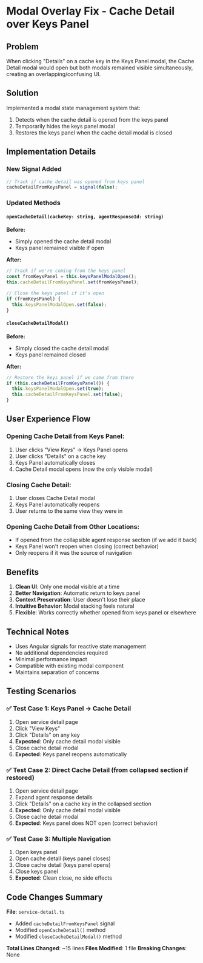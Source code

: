# Modal Overlay Fix - Cache Detail over Keys Panel

## Problem

When clicking "Details" on a cache key in the Keys Panel modal, the Cache Detail modal would open but both modals remained visible simultaneously, creating an overlapping/confusing UI.

## Solution

Implemented a modal state management system that:

1. Detects when the cache detail is opened from the keys panel
2. Temporarily hides the keys panel modal
3. Restores the keys panel when the cache detail modal is closed

## Implementation Details

### New Signal Added

```typescript
// Track if cache detail was opened from keys panel
cacheDetailFromKeysPanel = signal(false);
```

### Updated Methods

#### `openCacheDetail(cacheKey: string, agentResponseId: string)`

**Before:**

- Simply opened the cache detail modal
- Keys panel remained visible if open

**After:**

```typescript
// Track if we're coming from the keys panel
const fromKeysPanel = this.keysPanelModalOpen();
this.cacheDetailFromKeysPanel.set(fromKeysPanel);

// Close the keys panel if it's open
if (fromKeysPanel) {
  this.keysPanelModalOpen.set(false);
}
```

#### `closeCacheDetailModal()`

**Before:**

- Simply closed the cache detail modal
- Keys panel remained closed

**After:**

```typescript
// Restore the keys panel if we came from there
if (this.cacheDetailFromKeysPanel()) {
  this.keysPanelModalOpen.set(true);
  this.cacheDetailFromKeysPanel.set(false);
}
```

## User Experience Flow

### Opening Cache Detail from Keys Panel:

1. User clicks "View Keys" → Keys Panel opens
2. User clicks "Details" on a cache key
3. Keys Panel automatically closes
4. Cache Detail modal opens (now the only visible modal)

### Closing Cache Detail:

1. User closes Cache Detail modal
2. Keys Panel automatically reopens
3. User returns to the same view they were in

### Opening Cache Detail from Other Locations:

- If opened from the collapsible agent response section (if we add it back)
- Keys Panel won't reopen when closing (correct behavior)
- Only reopens if it was the source of navigation

## Benefits

1. **Clean UI**: Only one modal visible at a time
2. **Better Navigation**: Automatic return to keys panel
3. **Context Preservation**: User doesn't lose their place
4. **Intuitive Behavior**: Modal stacking feels natural
5. **Flexible**: Works correctly whether opened from keys panel or elsewhere

## Technical Notes

- Uses Angular signals for reactive state management
- No additional dependencies required
- Minimal performance impact
- Compatible with existing modal component
- Maintains separation of concerns

## Testing Scenarios

### ✅ Test Case 1: Keys Panel → Cache Detail

1. Open service detail page
2. Click "View Keys"
3. Click "Details" on any key
4. **Expected**: Only cache detail modal visible
5. Close cache detail modal
6. **Expected**: Keys panel reopens automatically

### ✅ Test Case 2: Direct Cache Detail (from collapsed section if restored)

1. Open service detail page
2. Expand agent response details
3. Click "Details" on a cache key in the collapsed section
4. **Expected**: Only cache detail modal visible
5. Close cache detail modal
6. **Expected**: Keys panel does NOT open (correct behavior)

### ✅ Test Case 3: Multiple Navigation

1. Open keys panel
2. Open cache detail (keys panel closes)
3. Close cache detail (keys panel opens)
4. Close keys panel
5. **Expected**: Clean close, no side effects

## Code Changes Summary

**File**: `service-detail.ts`

- Added `cacheDetailFromKeysPanel` signal
- Modified `openCacheDetail()` method
- Modified `closeCacheDetailModal()` method

**Total Lines Changed**: ~15 lines
**Files Modified**: 1 file
**Breaking Changes**: None
